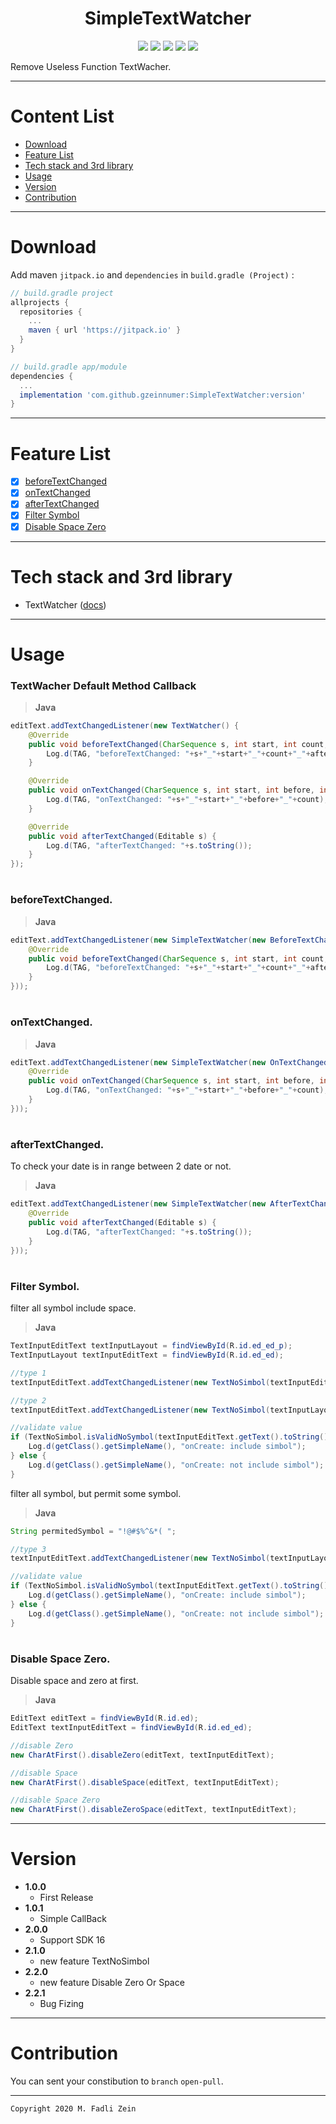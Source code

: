 <h1 align="center">
    SimpleTextWatcher
</h1>

<p align="center">
    <a><img src="https://img.shields.io/badge/Version-2.2.1-brightgreen.svg?style=flat"></a>
    <a><img src="https://img.shields.io/badge/ID-gzeinnumer-blue.svg?style=flat"></a>
    <a><img src="https://img.shields.io/badge/Java-Suport-green?logo=java&style=flat"></a>
    <a><img src="https://img.shields.io/badge/Kotlin-Suport-green?logo=kotlin&style=flat"></a>
    <a href="https://github.com/gzeinnumer"><img src="https://img.shields.io/github/followers/gzeinnumer?label=follow&style=social"></a>
    <br>
    <p>Remove Useless Function TextWacher.</p>
</p>

---
# Content List
* [Download](#download)
* [Feature List](#feature-list)
* [Tech stack and 3rd library](#tech-stack-and-3rd-library)
* [Usage](#usage)
* [Version](#version)
* [Contribution](#contribution)

---
# Download
Add maven `jitpack.io` and `dependencies` in `build.gradle (Project)` :
```gradle
// build.gradle project
allprojects {
  repositories {
    ...
    maven { url 'https://jitpack.io' }
  }
}

// build.gradle app/module
dependencies {
  ...
  implementation 'com.github.gzeinnumer:SimpleTextWatcher:version'
}
```

---
# Feature List
- [x] [beforeTextChanged](#beforetextchanged)
- [x] [onTextChanged](#ontextchanged)
- [x] [afterTextChanged](#aftertextchanged)
- [x] [Filter Symbol](#filter-symbol)
- [x] [Disable Space Zero](#disable-space-zero)

---
# Tech stack and 3rd library
- TextWatcher ([docs](https://developer.android.com/reference/android/text/TextWatcher))

---
# Usage

### TextWacher Default Method Callback
> **Java**
```java
editText.addTextChangedListener(new TextWatcher() {
    @Override
    public void beforeTextChanged(CharSequence s, int start, int count, int after) {
        Log.d(TAG, "beforeTextChanged: "+s+"_"+start+"_"+count+"_"+after);
    }

    @Override
    public void onTextChanged(CharSequence s, int start, int before, int count) {
        Log.d(TAG, "onTextChanged: "+s+"_"+start+"_"+before+"_"+count);
    }

    @Override
    public void afterTextChanged(Editable s) {
        Log.d(TAG, "afterTextChanged: "+s.toString());
    }
});
```
#
### beforeTextChanged.
> **Java**
```java
editText.addTextChangedListener(new SimpleTextWatcher(new BeforeTextChanged() {
    @Override
    public void beforeTextChanged(CharSequence s, int start, int count, int after) {
        Log.d(TAG, "beforeTextChanged: "+s+"_"+start+"_"+count+"_"+after);
    }
}));
```

#
### onTextChanged.
> **Java**
```java
editText.addTextChangedListener(new SimpleTextWatcher(new OnTextChanged() {
    @Override
    public void onTextChanged(CharSequence s, int start, int before, int count) {
        Log.d(TAG, "onTextChanged: "+s+"_"+start+"_"+before+"_"+count);
    }
}));
```

#
### **afterTextChanged.**
To check your date is in range between 2 date or not.
> **Java**
```java
editText.addTextChangedListener(new SimpleTextWatcher(new AfterTextChanged() {
    @Override
    public void afterTextChanged(Editable s) {
        Log.d(TAG, "afterTextChanged: "+s.toString());
    }
}));
```

#
### **Filter Symbol.**
filter all symbol include space.
> **Java**
```java
TextInputEditText textInputLayout = findViewById(R.id.ed_ed_p);
TextInputLayout textInputEditText = findViewById(R.id.ed_ed);

//type 1
textInputEditText.addTextChangedListener(new TextNoSimbol(textInputEditText)); //with TextInputLayout

//type 2
textInputEditText.addTextChangedListener(new TextNoSimbol(textInputLayout, textInputEditText)); //without TextInputLayout

//validate value
if (TextNoSimbol.isValidNoSymbol(textInputEditText.getText().toString())){
    Log.d(getClass().getSimpleName(), "onCreate: include simbol");
} else {
    Log.d(getClass().getSimpleName(), "onCreate: not include simbol");
}
```
filter all symbol, but permit some symbol.
> **Java**
```java
String permitedSymbol = "!@#$%^&*( ";

//type 3
textInputEditText.addTextChangedListener(new TextNoSimbol(textInputLayout, textInputEditText, permitedSymbol));

//validate value
if (TextNoSimbol.isValidNoSymbol(textInputEditText.getText().toString(), permitedSymbol)){
    Log.d(getClass().getSimpleName(), "onCreate: include simbol");
} else {
    Log.d(getClass().getSimpleName(), "onCreate: not include simbol");
}
```

#
### **Disable Space Zero.**

Disable space and zero at first.
> **Java**
```java
EditText editText = findViewById(R.id.ed);
EditText textInputEditText = findViewById(R.id.ed_ed);

//disable Zero
new CharAtFirst().disableZero(editText, textInputEditText);

//disable Space
new CharAtFirst().disableSpace(editText, textInputEditText);

//disable Space Zero
new CharAtFirst().disableZeroSpace(editText, textInputEditText);
```

---
# Version
- **1.0.0**
  - First Release
- **1.0.1**
  - Simple CallBack
- **2.0.0**
  - Support SDK 16
- **2.1.0**
  - new feature TextNoSimbol
- **2.2.0**
  - new feature Disable Zero Or Space
- **2.2.1**
  - Bug Fizing 

---
# Contribution
You can sent your constibution to `branch` `open-pull`.

---

```
Copyright 2020 M. Fadli Zein
```
